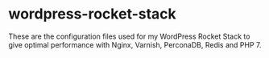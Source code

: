 # wordpress-rocket-stack
These are the configuration files used for my WordPress Rocket Stack to give optimal performance with Nginx, Varnish, PerconaDB, Redis and PHP 7.
